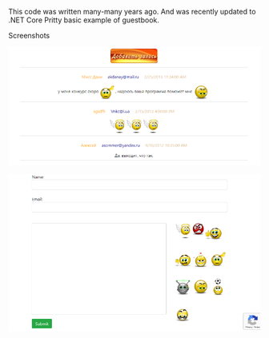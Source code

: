 This code was written many-many years ago. And was recently updated to .NET Core
Pritty basic example of guestbook.

Screenshots

![Screenshot](/screenshot1.PNG)

![Screenshot](/screenshot2.PNG)
